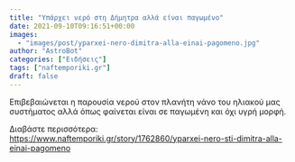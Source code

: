 ```yaml
---
title: "Υπάρχει νερό στη Δήμητρα αλλά είναι παγωμένο"
date: 2021-09-10T09:16:51+00:00
images:
  - "images/post/yparxei-nero-dimitra-alla-einai-pagomeno.jpg"
author: "AstroBot"
categories: ["Ειδήσεις"]
tags: ["naftemporiki.gr"]
draft: false
---
```


Επιβεβαιώνεται η παρουσία νερού στον πλανήτη νάνο του ηλιακού μας συστήματος αλλά όπως φαίνεται είναι σε παγωμένη και όχι υγρή μορφή.

Διαβάστε περισσότερα: https://www.naftemporiki.gr/story/1762860/yparxei-nero-sti-dimitra-alla-einai-pagomeno
